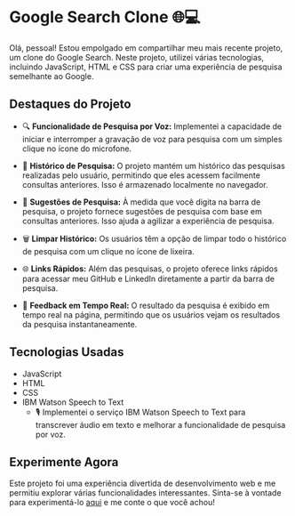 # Google Search Clone 🌐💻

Olá, pessoal! Estou empolgado em compartilhar meu mais recente projeto, um clone do Google Search. Neste projeto, utilizei várias tecnologias, incluindo JavaScript, HTML e CSS para criar uma experiência de pesquisa semelhante ao Google.

## Destaques do Projeto

- 🔍 **Funcionalidade de Pesquisa por Voz:** Implementei a capacidade de iniciar e interromper a gravação de voz para pesquisa com um simples clique no ícone do microfone.

- 📜 **Histórico de Pesquisa:** O projeto mantém um histórico das pesquisas realizadas pelo usuário, permitindo que eles acessem facilmente consultas anteriores. Isso é armazenado localmente no navegador.

- 🔄 **Sugestões de Pesquisa:** À medida que você digita na barra de pesquisa, o projeto fornece sugestões de pesquisa com base em consultas anteriores. Isso ajuda a agilizar a experiência de pesquisa.

- 🗑️ **Limpar Histórico:** Os usuários têm a opção de limpar todo o histórico de pesquisa com um clique no ícone de lixeira.

- 🌐 **Links Rápidos:** Além das pesquisas, o projeto oferece links rápidos para acessar meu GitHub e LinkedIn diretamente a partir da barra de pesquisa.

- 💬 **Feedback em Tempo Real:** O resultado da pesquisa é exibido em tempo real na página, permitindo que os usuários vejam os resultados da pesquisa instantaneamente.

## Tecnologias Usadas

- JavaScript
- HTML
- CSS
- IBM Watson Speech to Text
  - 🎙️ Implementei o serviço IBM Watson Speech to Text para transcrever áudio em texto e melhorar a funcionalidade de pesquisa por voz.

## Experimente Agora

Este projeto foi uma experiência divertida de desenvolvimento web e me permitiu explorar várias funcionalidades interessantes. Sinta-se à vontade para experimentá-lo [aqui](https://goglesearch.netlify.app/) e me conte o que você achou!
